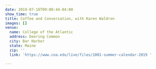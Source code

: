 ```yaml
---
date: 2019-07-16T09:00:44-04:00
show_time: true
title: Coffee and Conversation, with Karen Waldron
images: []
venue:
  name: College of the Atlantic
  address: Deering Common
  city: Bar Harbor
  state: Maine
  zip: ''
  link: 'https://www.coa.edu/live/files/1001-summer-calendar-2019 '

---
```

